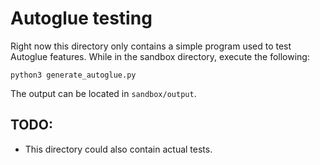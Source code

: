 # Autoglue testing

Right now this directory only contains a simple program used to test Autoglue features. While in the sandbox directory, execute the following:
```
python3 generate_autoglue.py
```

The output can be located in `sandbox/output`.

## TODO:
- This directory could also contain actual tests.